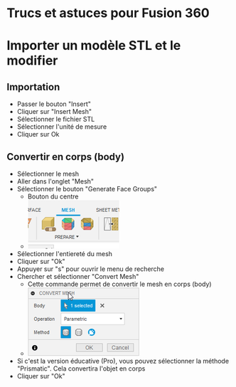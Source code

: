 # Trucs et astuces pour Fusion 360

# Importer un modèle STL et le modifier

## Importation
- Passer le bouton "Insert"
- Cliquer sur "Insert Mesh"
- Sélectionner le fichier STL
- Sélectionner l'unité de mesure
- Cliquer sur Ok

## Convertir en corps (body)
- Sélectionner le mesh
- Aller dans l'onglet "Mesh"
- Sélectionner le bouton "Generate Face Groups"
  - Bouton du centre
  - ![Alt text](fusion_mesh_prepare.png)
- Sélectionner l'entiereté du mesh
- Cliquer sur "Ok"
- Appuyer sur "s" pour ouvrir le menu de recherche
- Chercher et sélectionner "Convert Mesh"
  - Cette commande permet de convertir le mesh en corps (body)
  - ![Alt text](fusion_convert_mesh.png)
- Si c'est la version éducative (Pro), vous pouvez sélectionner la méthode "Prismatic". Cela convertira l'objet en corps
- Cliquer sur "Ok"